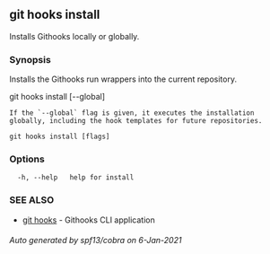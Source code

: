 ## git hooks install

Installs Githooks locally or globally.

### Synopsis


Installs the Githooks run wrappers into the current repository.

git hooks install [--global]

    If the `--global` flag is given, it executes the installation
    globally, including the hook templates for future repositories.

```
git hooks install [flags]
```

### Options

```
  -h, --help   help for install
```

### SEE ALSO

* [git hooks](git_hooks.md)	 - Githooks CLI application

###### Auto generated by spf13/cobra on 6-Jan-2021
